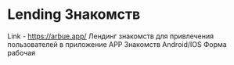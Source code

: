 # Lending Знакомств

Link - https://arbue.app/
Лендинг знакомств для привлечения пользователей в приложение APP Знакомств Android/IOS
Форма рабочая
